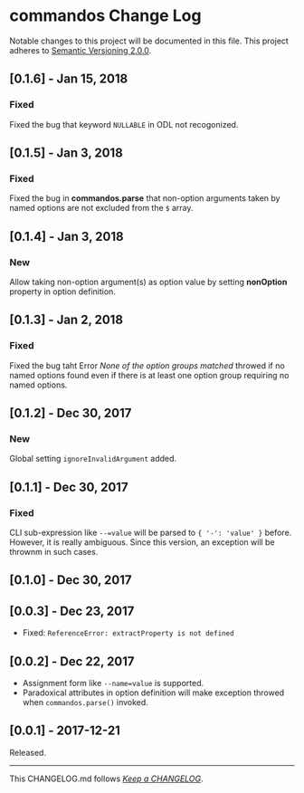 #   commandos Change Log

Notable changes to this project will be documented in this file. This project adheres to [Semantic Versioning 2.0.0](http://semver.org/).

##	[0.1.6] - Jan 15, 2018

###	Fixed

Fixed the bug that keyword `NULLABLE` in ODL not recogonized.

##	[0.1.5] - Jan 3, 2018

###	Fixed

Fixed the bug in __commandos.parse__ that non-option arguments taken by named options are not excluded from the `$` array.

##	[0.1.4] - Jan 3, 2018

###	New

Allow taking non-option argument(s) as option value by setting __nonOption__ property in option definition.

##	[0.1.3] - Jan 2, 2018

###	Fixed

Fixed the bug taht Error *None of the option groups matched*  throwed if no named options found even if there is at least one option group requiring no named options.

##	[0.1.2] - Dec 30, 2017

###	New

Global setting `ignoreInvalidArgument` added.

##	[0.1.1] - Dec 30, 2017

###	Fixed

CLI sub-expression like `--=value` will be parsed to `{ '-': 'value' }` before. However, it is really ambiguous. Since this version, an exception will be thrownm in such cases.

##	[0.1.0] - Dec 30, 2017

##  [0.0.3] - Dec 23, 2017

*   Fixed: `ReferenceError: extractProperty is not defined`

##  [0.0.2] - Dec 22, 2017

*   Assignment form like `--name=value` is supported.
*   Paradoxical attributes in option definition will make exception throwed when `commandos.parse()` invoked.

##	[0.0.1] - 2017-12-21

Released.

---
This CHANGELOG.md follows [*Keep a CHANGELOG*](http://keepachangelog.com/).
